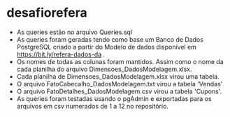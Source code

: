 # desafiorefera
- As queries estão no arquivo Queries.sql
- As queries foram geradas tendo como base um Banco de Dados PostgreSQL criado a partir do Modelo de dados disponível em https://bit.ly/refera-dados-da .
- Os nomes de todas as colunas foram mantidos. Assim como o nome da cada planilha do arquivo Dimensoes_DadosModelagem.xlsx.
- Cada planilha de Dimensoes_DadosModelagem.xlsx virou uma tabela.
- O arquivo FatoCabecalho_DadosModelagem.txt virou a tabela 'Vendas'
- O arquivo FatoDetalhes_DadosModelagem.csv virou a tabela 'Cupons'.
- As queries foram testadas usando o pgAdmin e exportadas para os arquivos em csv numerados de 1 a 12 no repositório.
